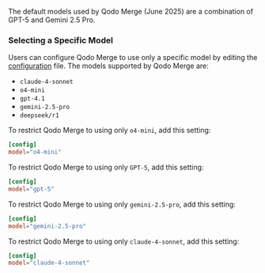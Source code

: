 
The default models used by Qodo Merge (June 2025) are a combination of GPT-5 and Gemini 2.5 Pro.

### Selecting a Specific Model

Users can configure Qodo Merge to use only a specific model by editing the [configuration](https://qodo-merge-docs.qodo.ai/usage-guide/configuration_options/) file.
The models supported by Qodo Merge are:

- `claude-4-sonnet`
- `o4-mini`
- `gpt-4.1`
- `gemini-2.5-pro`
- `deepseek/r1`

To restrict Qodo Merge to using only `o4-mini`, add this setting:

```toml
[config]
model="o4-mini"
```

To restrict Qodo Merge to using only `GPT-5`, add this setting:

```toml
[config]
model="gpt-5"
```

To restrict Qodo Merge to using only `gemini-2.5-pro`, add this setting:

```toml
[config]
model="gemini-2.5-pro"
```

To restrict Qodo Merge to using only `claude-4-sonnet`, add this setting:

```toml
[config]
model="claude-4-sonnet"
```
